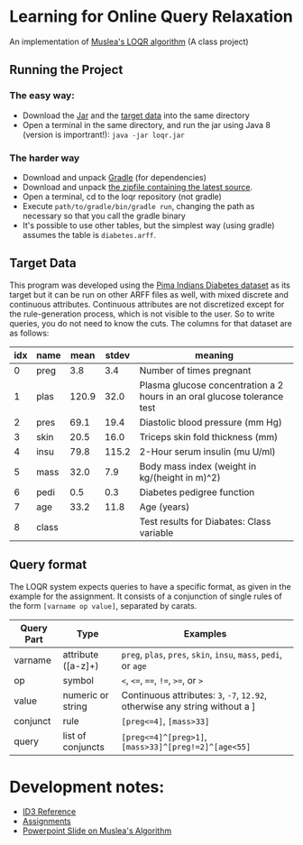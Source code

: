 # Learning for Online Query Relaxation
An implementation of [Muslea's LOQR algorithm](http://webpages.uncc.edu/ras/Muslea-paper.pdf) (A class project)

## Running the Project

### The easy way:
- Download the [Jar](https://www.dropbox.com/s/rga15aw1r4uxwen/loqr.jar?dl=0) and the [target data](https://github.com/SeanTater/loqr/raw/master/diabetes.arff) into the same directory
- Open a terminal in the same directory, and run the jar using Java 8 (version is importrant!): `java -jar loqr.jar`

### The harder way
- Download and unpack [Gradle](https://services.gradle.org/distributions/gradle-2.3-all.zip) (for dependencies)
- Download and unpack [the zipfile containing the latest source](https://github.com/SeanTater/loqr/archive/master.zip).
- Open a terminal, cd to the loqr repository (not gradle)
- Execute `path/to/gradle/bin/gradle run`, changing the path as necessary so that you call the gradle binary
 - It's possible to use other tables, but the simplest way (using gradle) assumes the table is `diabetes.arff`.

## Target Data
This program was developed using the [Pima Indians Diabetes dataset](https://archive.ics.uci.edu/ml/datasets/Pima+Indians+Diabetes) as its target but it can be run on other ARFF files as well, with mixed discrete and continuous attributes. Continuous attributes are not discretized except for the rule-generation process, which is not visible to the user. So to write queries, you do not need to know the cuts. The columns for that dataset are as follows:

|idx| name  | mean | stdev | meaning
|---|-------|------|-------|---------
|  0| preg  | 3.8  | 3.4   | Number of times pregnant
|  1| plas  | 120.9| 32.0  | Plasma glucose concentration a 2 hours in an oral glucose tolerance test
|  2| pres  | 69.1 | 19.4  | Diastolic blood pressure (mm Hg)
|  3| skin  | 20.5 | 16.0  | Triceps skin fold thickness (mm)
|  4| insu  | 79.8 | 115.2 | 2-Hour serum insulin (mu U/ml)
|  5| mass  | 32.0 | 7.9   | Body mass index (weight in kg/(height in m)^2)
|  6| pedi  | 0.5  | 0.3   | Diabetes pedigree function
|  7| age   | 33.2 | 11.8  | Age (years)
|  8| class |      |       | Test results for Diabates: Class variable

## Query format
The LOQR system expects queries to have a specific format, as given in the example for the assignment. It consists of a conjunction of single rules of the form `[varname op value]`, separated by carats.

| Query Part | Type               | Examples
|------------|--------------------| ---
| varname    | attribute ([a-z]+) | `preg`, `plas`, `pres`, `skin`, `insu`, `mass`, `pedi`, or `age`
| op         | symbol             | `<`, `<=`, `==`, `!=`, `>=`, or `>`
| value      | numeric or string  | Continuous attributes: `3`, `-7`, `12.92`, otherwise any string without a ]
| conjunct   | rule               | `[preg<=4]`, `[mass>33]`
| query      | list of conjuncts  | `[preg<=4]^[preg>1]`, `[mass>33]^[preg!=2]^[age<55]`

# Development notes:
- [ID3 Reference](http://www.cis.temple.edu/~giorgio/cis587/readings/id3-c45.html)
- [Assignments](http://webpages.uncc.edu/ras/KBS-15.html)
- [Powerpoint Slide on Muslea's Algorithm](http://www.cs.uncc.edu/~ras/Failing-Queries-Muslea.ppt)
